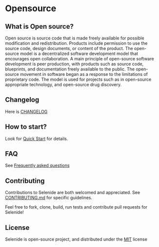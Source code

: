 # Opensource

## What is Open source?

Open source is source code that is made freely available for possible modification and redistribution. Products include permission to use the source code, design documents, or content of the product. The open-source model is a decentralized software development model that encourages open collaboration. A main principle of open-source software development is peer production, with products such as source code, blueprints, and documentation freely available to the public. The open-source movement in software began as a response to the limitations of proprietary code. The model is used for projects such as in open-source appropriate technology, and open-source drug discovery.

## Changelog

Here is [CHANGELOG](https://github.com/selenide/selenide/blob/master/CHANGELOG.md)

## How to start?

Look for [Quick Start](https://github.com/selenide/selenide/wiki/Quick-Start) for details.

## FAQ

See [Frequently asked questions](http://selenide.org/faq.html)

## Contributing

Contributions to Selenide are both welcomed and appreciated. 
See [CONTRIBUTING.md](CONTRIBUTING.md) for specific guidelines.

Feel free to fork, clone, build, run tests and contribute pull requests for Selenide!

## License

Selenide is open-source project, and distributed under the [MIT](http://choosealicense.com/licenses/mit/) license
